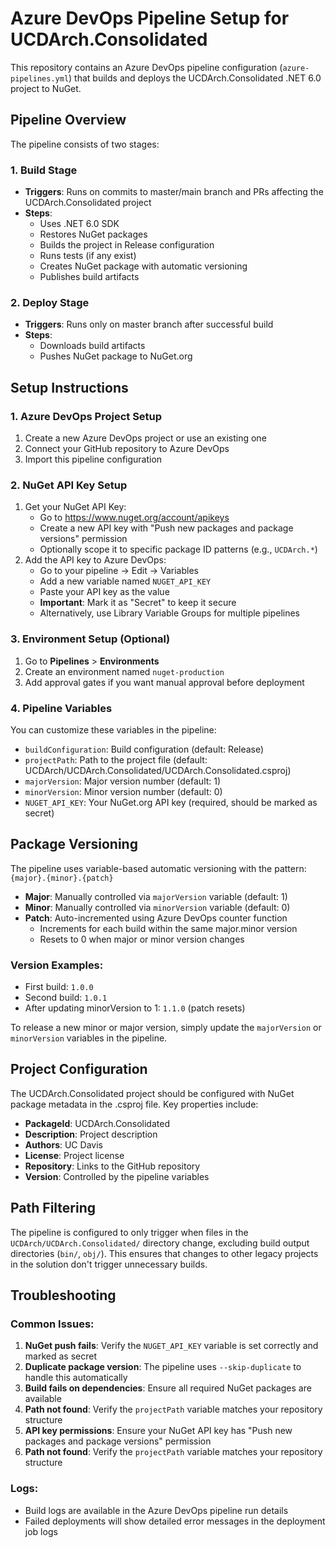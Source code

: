 # Azure DevOps Pipeline Setup for UCDArch.Consolidated

This repository contains an Azure DevOps pipeline configuration (`azure-pipelines.yml`) that builds and deploys the UCDArch.Consolidated .NET 6.0 project to NuGet.

## Pipeline Overview

The pipeline consists of two stages:

### 1. Build Stage
- **Triggers**: Runs on commits to master/main branch and PRs affecting the UCDArch.Consolidated project
- **Steps**:
  - Uses .NET 6.0 SDK
  - Restores NuGet packages
  - Builds the project in Release configuration
  - Runs tests (if any exist)
  - Creates NuGet package with automatic versioning
  - Publishes build artifacts

### 2. Deploy Stage
- **Triggers**: Runs only on master branch after successful build
- **Steps**:
  - Downloads build artifacts
  - Pushes NuGet package to NuGet.org

## Setup Instructions

### 1. Azure DevOps Project Setup
1. Create a new Azure DevOps project or use an existing one
2. Connect your GitHub repository to Azure DevOps
3. Import this pipeline configuration

### 2. NuGet API Key Setup
1. Get your NuGet API Key:
   - Go to https://www.nuget.org/account/apikeys
   - Create a new API key with "Push new packages and package versions" permission
   - Optionally scope it to specific package ID patterns (e.g., `UCDArch.*`)
2. Add the API key to Azure DevOps:
   - Go to your pipeline → Edit → Variables
   - Add a new variable named `NUGET_API_KEY`
   - Paste your API key as the value
   - **Important**: Mark it as "Secret" to keep it secure
   - Alternatively, use Library Variable Groups for multiple pipelines

### 3. Environment Setup (Optional)
1. Go to **Pipelines** > **Environments**
2. Create an environment named `nuget-production`
3. Add approval gates if you want manual approval before deployment

### 4. Pipeline Variables
You can customize these variables in the pipeline:
- `buildConfiguration`: Build configuration (default: Release)
- `projectPath`: Path to the project file (default: UCDArch/UCDArch.Consolidated/UCDArch.Consolidated.csproj)
- `majorVersion`: Major version number (default: 1)
- `minorVersion`: Minor version number (default: 0)
- `NUGET_API_KEY`: Your NuGet.org API key (required, should be marked as secret)

## Package Versioning

The pipeline uses variable-based automatic versioning with the pattern: `{major}.{minor}.{patch}`
- **Major**: Manually controlled via `majorVersion` variable (default: 1)
- **Minor**: Manually controlled via `minorVersion` variable (default: 0)
- **Patch**: Auto-incremented using Azure DevOps counter function
  - Increments for each build within the same major.minor version
  - Resets to 0 when major or minor version changes

### Version Examples:
- First build: `1.0.0`
- Second build: `1.0.1`
- After updating minorVersion to 1: `1.1.0` (patch resets)

To release a new minor or major version, simply update the `majorVersion` or `minorVersion` variables in the pipeline.

## Project Configuration

The UCDArch.Consolidated project should be configured with NuGet package metadata in the .csproj file. Key properties include:
- **PackageId**: UCDArch.Consolidated
- **Description**: Project description
- **Authors**: UC Davis
- **License**: Project license
- **Repository**: Links to the GitHub repository
- **Version**: Controlled by the pipeline variables

## Path Filtering

The pipeline is configured to only trigger when files in the `UCDArch/UCDArch.Consolidated/` directory change, excluding build output directories (`bin/`, `obj/`). This ensures that changes to other legacy projects in the solution don't trigger unnecessary builds.

## Troubleshooting

### Common Issues:
1. **NuGet push fails**: Verify the `NUGET_API_KEY` variable is set correctly and marked as secret
2. **Duplicate package version**: The pipeline uses `--skip-duplicate` to handle this automatically
3. **Build fails on dependencies**: Ensure all required NuGet packages are available
4. **Path not found**: Verify the `projectPath` variable matches your repository structure
5. **API key permissions**: Ensure your NuGet API key has "Push new packages and package versions" permission
3. **Path not found**: Verify the `projectPath` variable matches your repository structure

### Logs:
- Build logs are available in the Azure DevOps pipeline run details
- Failed deployments will show detailed error messages in the deployment job logs
